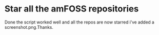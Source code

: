 # Star all the amFOSS repositories

Done the script worked well and all the repos are now starred i've added a screenshot.png.Thanks.
